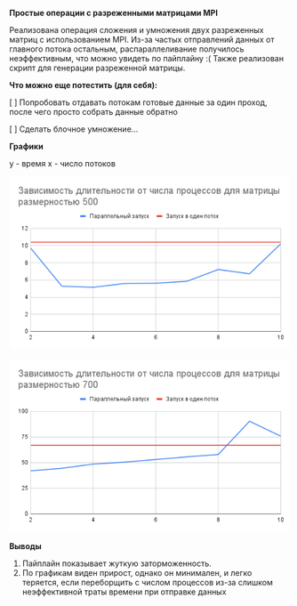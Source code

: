 **Простые операции с разреженными матрицами MPI**

Реализована операция сложения и умножения двух разреженных матриц с использованием MPI.
Из-за частых отправлений данных от главного потока остальным, распараллеливание получилось неэффективным, что можно увидеть по пайплайну :(
Также реализован скрипт для генерации разреженной матрицы.

**Что можно еще потестить (для себя):**

[ ] Попробовать отдавать потокам готовые данные за один проход, после чего просто собрать данные обратно

[ ] Сделать блочное умножение...

**Графики**

y - время
x - число потоков

![Для матрицы размерностью 500](screens/Завиcимость%20длительности%20от%20числа%20процессов%20для%20матрицы%20размерностью%20500.png)

![Для матрицы размерностью 700](screens/Зависимость%20длительности%20от%20числа%20процессов%20для%20матрицы%20размерностью%20700.png)

**Выводы**

1. Пайплайн показывает жуткую заторможенность.
2. По графикам виден прирост, однако он минимален, и легко теряется, если переборщить с числом процессов из-за слишком неэффективной траты времени при отправке данных
